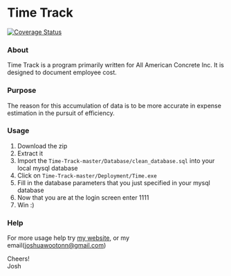 # Time Track
[![Coverage Status](https://coveralls.io/repos/github/joshuawootonn/time-track/badge.svg)](https://coveralls.io/github/joshuawootonn/time-track)
### About
Time Track is a program primarily written for All American Concrete Inc. It is designed to document employee cost.
	

### Purpose
The reason for this accumulation of data is to be more accurate in expense estimation in the pursuit of efficiency.

### Usage 
1. Download the zip
2. Extract it
3. Import the `Time-Track-master/Database/clean_database.sql` 	into your local mysql database
4. Click on `Time-Track-master/Deployment/Time.exe`  
5. Fill in the database parameters that you just specified in 	your mysql database
6. Now that you are at the login screen enter 1111 
7. Win :)


### Help
For more usage help try [my website](http://joshuawootonn.com), or my email(joshuawootonn@gmail.com)

Cheers!<br />
Josh


